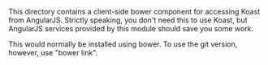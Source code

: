 This directory contains a client-side bower component for accessing Koast from
AngularJS. Strictly speaking, you don't need this to use Koast, but AngularJS
services provided by this module should save you some work.

This would normally be installed using bower. To use the git version, however,
use "bower link".
